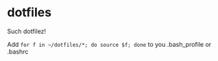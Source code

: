 # dotfiles
Such dotfilez!


Add `for f in ~/dotfiles/*; do source $f; done` to you .bash_profile or .bashrc
